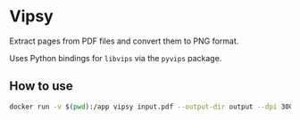 # Vipsy

Extract pages from PDF files and convert them to PNG format.

Uses Python bindings for `libvips` via the `pyvips` package.

## How to use

```bash
docker run -v $(pwd):/app vipsy input.pdf --output-dir output --dpi 300
```
